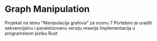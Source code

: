 # Graph Manipulation
Projekat na temu "Manipulacija grafova" za ocenu 7
Portebno je uraditi sekvencijalnu i paralelizovanu verziju resenja
Implementacija u programskom jeziku Rust
